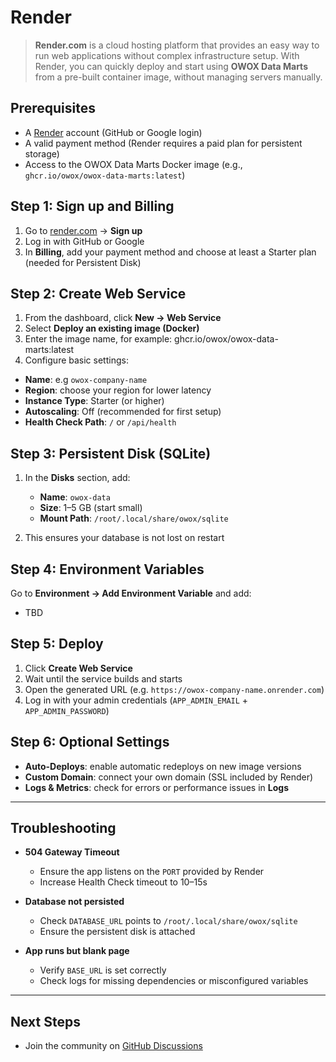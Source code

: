 # Render

> **Render.com** is a cloud hosting platform that provides an easy way to run web applications without complex infrastructure setup. With Render, you can quickly deploy and start using **OWOX Data Marts** from a pre-built container image, without managing servers manually.

## Prerequisites

- A [Render](https://render.com) account (GitHub or Google login)
- A valid payment method (Render requires a paid plan for persistent storage)
- Access to the OWOX Data Marts Docker image (e.g., `ghcr.io/owox/owox-data-marts:latest`)

## Step 1: Sign up and Billing

1. Go to [render.com](https://render.com) → **Sign up**
2. Log in with GitHub or Google
3. In **Billing**, add your payment method and choose at least a Starter plan (needed for Persistent Disk)

## Step 2: Create Web Service

1. From the dashboard, click **New → Web Service**
2. Select **Deploy an existing image (Docker)**
3. Enter the image name, for example:  ghcr.io/owox/owox-data-marts:latest
4. Configure basic settings:
  - **Name**: e.g `owox-company-name`
  - **Region**: choose your region for lower latency
  - **Instance Type**: Starter (or higher)
  - **Autoscaling**: Off (recommended for first setup)
  - **Health Check Path**: `/` or `/api/health`

## Step 3: Persistent Disk (SQLite)

1. In the **Disks** section, add:  
   - **Name**: `owox-data`  
   - **Size**: 1–5 GB (start small)  
   - **Mount Path**: `/root/.local/share/owox/sqlite`

2. This ensures your database is not lost on restart

## Step 4: Environment Variables

Go to **Environment → Add Environment Variable** and add:

- TBD

## Step 5: Deploy

1. Click **Create Web Service**
2. Wait until the service builds and starts
3. Open the generated URL (e.g. `https://owox-company-name.onrender.com`)
4. Log in with your admin credentials (`APP_ADMIN_EMAIL` + `APP_ADMIN_PASSWORD`)

## Step 6: Optional Settings

- **Auto-Deploys**: enable automatic redeploys on new image versions
- **Custom Domain**: connect your own domain (SSL included by Render)
- **Logs & Metrics**: check for errors or performance issues in **Logs**

---

## Troubleshooting

- **504 Gateway Timeout**
  - Ensure the app listens on the `PORT` provided by Render
  - Increase Health Check timeout to 10–15s

- **Database not persisted**  
  - Check `DATABASE_URL` points to `/root/.local/share/owox/sqlite`
  - Ensure the persistent disk is attached

- **App runs but blank page**  
  - Verify `BASE_URL` is set correctly
  - Check logs for missing dependencies or misconfigured variables

---

## Next Steps

- Join the community on [GitHub Discussions](https://github.com/OWOX/owox-data-marts/discussions)
